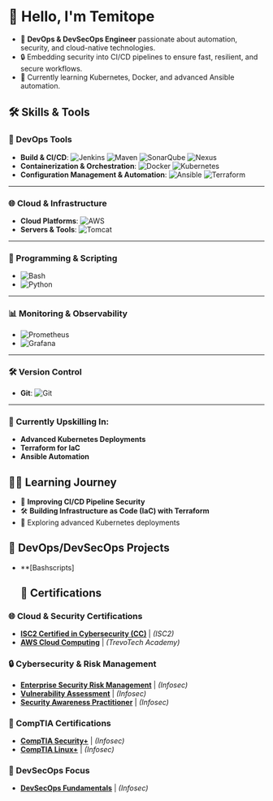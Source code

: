 # 👋 Hello, I'm Temitope
- 🚀 **DevOps & DevSecOps Engineer** passionate about automation, security, and cloud-native technologies.
- 🔒 Embedding security into CI/CD pipelines to ensure fast, resilient, and secure workflows.
- 🌱 Currently learning Kubernetes, Docker, and advanced Ansible automation.


## 🛠️ Skills & Tools

### 🚀 DevOps Tools
- **Build & CI/CD**: 
  ![Jenkins](https://img.shields.io/badge/-Jenkins-blue?logo=jenkins)
  ![Maven](https://img.shields.io/badge/-Maven-C71A36?logo=apache-maven)
  ![SonarQube](https://img.shields.io/badge/-SonarQube-yellow?logo=sonarqube)
  ![Nexus](https://img.shields.io/badge/-Nexus-blueviolet?logo=sonatype)
- **Containerization & Orchestration**: 
  ![Docker](https://img.shields.io/badge/-Docker-blue?logo=docker)
  ![Kubernetes](https://img.shields.io/badge/-Kubernetes-blue?logo=kubernetes)
- **Configuration Management & Automation**: 
  ![Ansible](https://img.shields.io/badge/-Ansible-red?logo=ansible)
  ![Terraform](https://img.shields.io/badge/-Terraform-623CE4?logo=terraform)
  
---

### 🌐 Cloud & Infrastructure
- **Cloud Platforms**: 
  ![AWS](https://img.shields.io/badge/-AWS-orange?logo=amazon-aws)
- **Servers & Tools**: 
  ![Tomcat](https://img.shields.io/badge/-Tomcat-brightgreen?logo=apache-tomcat)

---

### 📜 Programming & Scripting
- ![Bash](https://img.shields.io/badge/-Bash-black?logo=gnu-bash)
- ![Python](https://img.shields.io/badge/-Python-green?logo=python)

---

### 📊 Monitoring & Observability
- ![Prometheus](https://img.shields.io/badge/-Prometheus-ff5722?logo=prometheus)
- ![Grafana](https://img.shields.io/badge/-Grafana-orange?logo=grafana)

---

### 🛠️ Version Control
- **Git**: 
  ![Git](https://img.shields.io/badge/-Git-F05032?logo=git)

---

### 📖 Currently Upskilling In:
- **Advanced Kubernetes Deployments**
- **Terraform for IaC**
- **Ansible Automation**


## 🧑‍💻 Learning Journey
- 🔧 **Improving CI/CD Pipeline Security**
- 🛠 **Building Infrastructure as Code (IaC) with Terraform**
- 📖 Exploring advanced Kubernetes deployments


## 📂 DevOps/DevSecOps Projects
- **[Bashscripts]


  ## 🏅 Certifications

### 🌐 Cloud & Security Certifications
- **[ISC2 Certified in Cybersecurity (CC)](<Google Drive Link>)** | *(ISC2)*
- **[AWS Cloud Computing](<Google Drive Link>)** | *(TrevoTech Academy)*

### 🔒 Cybersecurity & Risk Management
- **[Enterprise Security Risk Management](<Google Drive Link>)** | *(Infosec)*
- **[Vulnerability Assessment](<Google Drive Link>)** | *(Infosec)*
- **[Security Awareness Practitioner](<Google Drive Link>)** | *(Infosec)*

### 📜 CompTIA Certifications
- **[CompTIA Security+](<Google Drive Link>)** | *(Infosec)*
- **[CompTIA Linux+](<Google Drive Link>)** | *(Infosec)*

### 🚀 DevSecOps Focus
- **[DevSecOps Fundamentals](<https://drive.google.com/file/d/1rc6TMNbCCsmKQ3LcCfnvR7VyvV2y63db/view?usp=share_link>)** | *(Infosec)*

